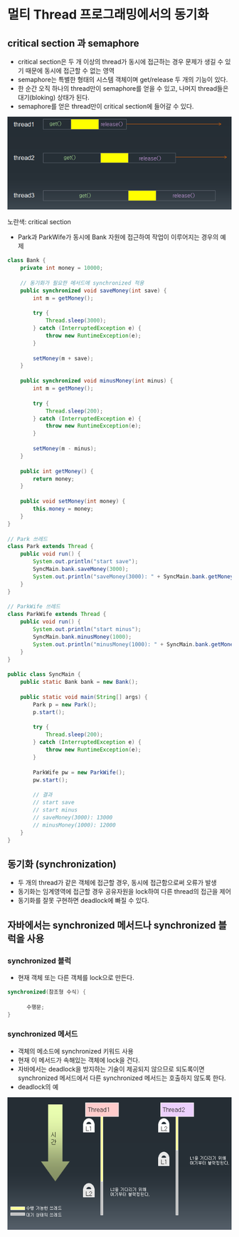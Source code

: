 # 멀티 Thread 프로그래밍에서의 동기화

## critical section 과 semaphore

- critical section은 두 개 이상의 thread가 동시에 접근하는 경우 문제가 생길 수 있기 때문에 동시에 접근할 수 없는 영역
- semaphore는 특별한 형태의 시스템 객체이며 get/release 두 개의 기능이 있다.
- 한 순간 오직 하나의 thread만이 semaphore를 얻을 수 있고, 나머지 thread들은 대기(bloking) 상태가 된다.
- semaphore를 얻은 thread만이 critical section에 들어갈 수 있다.

![Untitled](Untitled.png)

노란색: critical section

- Park과 ParkWife가 동시에 Bank 자원에 접근하여 작업이 이루어지는 경우의 예제

```java
class Bank {
    private int money = 10000;

    // 동기화가 필요한 메서드에 synchronized 적용
    public synchronized void saveMoney(int save) {
        int m = getMoney();

        try {
            Thread.sleep(3000);
        } catch (InterruptedException e) {
            throw new RuntimeException(e);
        }

        setMoney(m + save);
    }

    public synchronized void minusMoney(int minus) {
        int m = getMoney();

        try {
            Thread.sleep(200);
        } catch (InterruptedException e) {
            throw new RuntimeException(e);
        }

        setMoney(m - minus);
    }

    public int getMoney() {
        return money;
    }

    public void setMoney(int money) {
        this.money = money;
    }
}

// Park 쓰레드
class Park extends Thread {
    public void run() {
        System.out.println("start save");
        SyncMain.bank.saveMoney(3000);
        System.out.println("saveMoney(3000): " + SyncMain.bank.getMoney());
    }
}

// ParkWife 쓰레드
class ParkWife extends Thread {
    public void run() {
        System.out.println("start minus");
        SyncMain.bank.minusMoney(1000);
        System.out.println("minusMoney(1000): " + SyncMain.bank.getMoney());
    }
}

public class SyncMain {
    public static Bank bank = new Bank();

    public static void main(String[] args) {
        Park p = new Park();
        p.start();

        try {
            Thread.sleep(200);
        } catch (InterruptedException e) {
            throw new RuntimeException(e);
        }

        ParkWife pw = new ParkWife();
        pw.start();

        // 결과
        // start save
        // start minus
        // saveMoney(3000): 13000
        // minusMoney(1000): 12000
    }
}
```

## 동기화 (synchronization)

- 두 개의 thread가 같은 객체에 접근할 경우, 동시에 접근함으로써 오류가 발생
- 동기화는 임계영역에 접근할 경우 공유자원을 lock하여 다른 thread의 접근을 제어
- 동기화를 잘못 구현하면 deadlock에 빠질 수 있다.

## 자바에서는 synchronized 메서드나 synchronized 블럭을 사용

### synchronized 블럭

- 현재 객체 또는 다른 객체를 lock으로 만든다.

```java
synchronized(참조형 수식) {

      수행문;
}
```

### synchronized 메서드

- 객체의 메소드에 synchronized 키워드 사용
- 현재 이 메서드가 속해있는 객체에 lock을 건다.
- 자바에서는 deadlock을 방지하는 기술이 제공되지 않으므로 되도록이면 synchronized 메서드에서 다른 synchronized 메서드는 호출하지 않도록 한다.
- deadlock의 예

![Untitled](Untitled2.png)